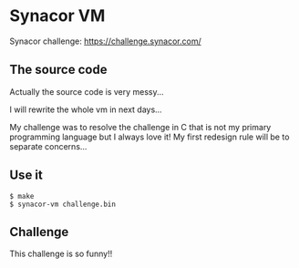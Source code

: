 # Synacor VM

Synacor challenge: https://challenge.synacor.com/

## The source code

Actually the source code is very  messy...

I will rewrite the whole vm in next days...

My challenge was to resolve the challenge in C that is not my primary
programming language but I always love it! My first redesign rule will be to
separate concerns...

## Use it

```shell
$ make
$ synacor-vm challenge.bin
```

## Challenge

This challenge is so funny!!

